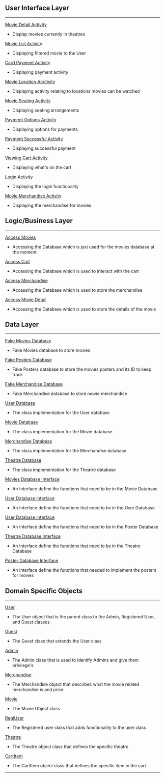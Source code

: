 ## User Interface Layer
----
[Movie Detail Activity](https://code.cs.umanitoba.ca/3350-winter-2021-a01/group-3/-/blob/master/app/src/main/java/com/example/ixalan/presentation/MovieDetailActivity.java)
* Display movies currently in theatres

[Movie List Activity](https://code.cs.umanitoba.ca/3350-winter-2021-a01/group-3/-/blob/master/app/src/main/java/com/example/ixalan/presentation/MovieListActivity.java)
* Displaying filtered movie to the User

[Card Payment Activity](https://code.cs.umanitoba.ca/3350-winter-2021-a01/group-3/-/blob/master/app/src/main/java/ixalan/movieapp/presentation/CardPaymentActivity.java)
* Displaying payment activity

[Movie Location Acctivity](https://code.cs.umanitoba.ca/3350-winter-2021-a01/group-3/-/blob/master/app/src/main/java/ixalan/movieapp/presentation/MovieLocationActivity.java)
* Displaying activity relating to locations movies can be watched

[Movie Seating Activity](https://code.cs.umanitoba.ca/3350-winter-2021-a01/group-3/-/blob/master/app/src/main/java/ixalan/movieapp/presentation/MovieSeatingActivity.java)
* Displaying seating arrangements

[Payment Options Activity](https://code.cs.umanitoba.ca/3350-winter-2021-a01/group-3/-/blob/master/app/src/main/java/ixalan/movieapp/presentation/PaymentOptionsActivity.java)
* Displaying options for payments

[Payment Successful Activity](https://code.cs.umanitoba.ca/3350-winter-2021-a01/group-3/-/blob/master/app/src/main/java/ixalan/movieapp/presentation/PaymentSuccessfulActivity.java)
* Displaying successful payment

[Viewing Cart Activity](https://code.cs.umanitoba.ca/3350-winter-2021-a01/group-3/-/blob/master/app/src/main/java/ixalan/movieapp/presentation/ViewCartActivity.java)
* Displaying what's on the cart

[Login Activity](https://code.cs.umanitoba.ca/3350-winter-2021-a01/group-3/-/blob/master/app/src/main/java/ixalan/movieapp/presentation/LoginActivity.java)
* Displaying the login functionality

[Movie Merchandise Activity](https://code.cs.umanitoba.ca/3350-winter-2021-a01/group-3/-/blob/master/app/src/main/java/ixalan/movieapp/presentation/MovieMerchandiseActivity.java)
* Displaying the merchandise for movies




## Logic/Business Layer
---
[Access Movies](https://code.cs.umanitoba.ca/3350-winter-2021-a01/group-3/-/blob/master/app/src/main/java/com/example/ixalan/business/AccessMovies.java)
* Accessing the Database which is just used for the movies database at the moment

[Access Cart](https://code.cs.umanitoba.ca/3350-winter-2021-a01/group-3/-/blob/master/app/src/main/java/ixalan/movieapp/business/AccessCart.java)
* Accessing the Database which is used to interact with the cart

[Access Merchandise](https://code.cs.umanitoba.ca/3350-winter-2021-a01/group-3/-/blob/master/app/src/main/java/ixalan/movieapp/business/AccessMerchandise.java)
* Accessing the Database which is used to store the merchandise

[Access Movie Detail](https://code.cs.umanitoba.ca/3350-winter-2021-a01/group-3/-/blob/master/app/src/main/java/ixalan/movieapp/business/AccessMovieDetail.java)
* Accessing the Database which is used to store the details of the movie



## Data Layer
---
[Fake Movies Database](https://code.cs.umanitoba.ca/3350-winter-2021-a01/group-3/-/blob/master/app/src/main/java/com/example/ixalan/data/FakeMovieDB.java)
* Fake Movies database to store movies

[Fake Posters Database](https://code.cs.umanitoba.ca/3350-winter-2021-a01/group-3/-/blob/master/app/src/main/java/com/example/ixalan/data/FakePosterDB.java)
* Fake Posters database to store the movies posters and its ID to keep track

[Fake Merchandise Database](https://code.cs.umanitoba.ca/3350-winter-2021-a01/group-3/-/blob/master/app/src/main/java/com/example/ixalan/data/FakePosterDB.java)
* Fake Merchandise database to store movie merchandise

[User Database](https://code.cs.umanitoba.ca/3350-winter-2021-a01/group-3/-/blob/master/app/src/main/java/ixalan/movieapp/data/UserDB.java)
* The class implementation for the User database 

[Movie Database](https://code.cs.umanitoba.ca/3350-winter-2021-a01/group-3/-/blob/master/app/src/main/java/ixalan/movieapp/data/MovieDB.java)
* The class implementation for the Movie database 

[Merchandise Database](https://code.cs.umanitoba.ca/3350-winter-2021-a01/group-3/-/blob/master/app/src/main/java/ixalan/movieapp/data/MerchandiseDB.java)
* The class implementation for the Merchandise database 

[Theatre Database](https://code.cs.umanitoba.ca/3350-winter-2021-a01/group-3/-/blob/master/app/src/main/java/ixalan/movieapp/data/TheatreDB.java)
* The class implementation for the Theatre database 

[Movies Database Interface](https://code.cs.umanitoba.ca/3350-winter-2021-a01/group-3/-/blob/master/app/src/main/java/com/example/ixalan/data/IMovieDB.java)
* An Interface define the functions that need to be in the Movie Database

[User Database Interface](https://code.cs.umanitoba.ca/3350-winter-2021-a01/group-3/-/blob/master/app/src/main/java/com/example/ixalan/data/IUserDB.java)
* An Interface define the functions that need to be in the User Database

[User Database Interface](https://code.cs.umanitoba.ca/3350-winter-2021-a01/group-3/-/blob/master/app/src/main/java/com/example/ixalan/data/IPosterDB.java)
* An Interface define the functions that need to be in the Poster Database

[Theatre Database Interface](https://code.cs.umanitoba.ca/3350-winter-2021-a01/group-3/-/blob/master/app/src/main/java/ixalan/movieapp/data/ITheatreDB.java)
* An Interface define the functions that need to be in the Theatre Database

[Poster Database Interface](https://code.cs.umanitoba.ca/3350-winter-2021-a01/group-3/-/blob/master/app/src/main/java/ixalan/movieapp/data/IPosterDB.java)
* An Interface define the functions that needed to implement the posters for movies

## Domain Specific Objects
---
[User](https://code.cs.umanitoba.ca/3350-winter-2021-a01/group-3/-/blob/master/app/src/main/java/com/example/ixalan/objects/User.java)
* The User object that is the parent class to the Admin, Registered User, and Guest classes

[Guest](https://code.cs.umanitoba.ca/3350-winter-2021-a01/group-3/-/blob/master/app/src/main/java/com/example/ixalan/objects/Guest.java)
* The Guest class that extends the User class

[Admin](https://code.cs.umanitoba.ca/3350-winter-2021-a01/group-3/-/blob/master/app/src/main/java/com/example/ixalan/objects/Admin.java)
* The Admin class that is used to identify Admins and give them privilege's

[Merchandise](https://code.cs.umanitoba.ca/3350-winter-2021-a01/group-3/-/blob/master/app/src/main/java/com/example/ixalan/objects/Merchandise.java)
* The Merchandise object that describes what the movie related merchandise is and price

[Movie](https://code.cs.umanitoba.ca/3350-winter-2021-a01/group-3/-/blob/master/app/src/main/java/com/example/ixalan/objects/Movie.java)
* The Movie Object class

[RegiUser](https://code.cs.umanitoba.ca/3350-winter-2021-a01/group-3/-/blob/master/app/src/main/java/com/example/ixalan/objects/RegiUser.java)
* The Registered user class that adds functionality to the user class

[Theatre](https://code.cs.umanitoba.ca/3350-winter-2021-a01/group-3/-/blob/master/app/src/main/java/com/example/ixalan/objects/Theatre.java)
* The Theatre object class that defines the specific theatre

[CartItem](https://code.cs.umanitoba.ca/3350-winter-2021-a01/group-3/-/blob/master/app/src/main/java/ixalan/movieapp/objects/CartItem.java)
* The CartItem object class that defines the specific item in the cart

---
